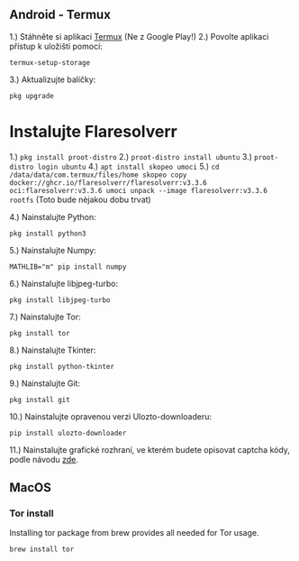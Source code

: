 ## Android - Termux

1.) Stáhněte si aplikaci [Termux](https://termux.com/) (Ne z Google Play!)
2.) Povolte aplikaci přístup k uložišti pomocí:
```shell
termux-setup-storage
```
3.) Aktualizujte balíčky:
```shell
pkg upgrade
```
# Instalujte Flaresolverr
1.) ```pkg install proot-distro```
2.) `proot-distro install ubuntu`
3.) `proot-distro login ubuntu`
4.) `apt install skopeo umoci`
5.) ```cd /data/data/com.termux/files/home
skopeo copy docker://ghcr.io/flaresolverr/flaresolverr:v3.3.6 oci:flaresolverr:v3.3.6
umoci unpack --image flaresolverr:v3.3.6 rootfs```
(Toto bude nèjakou dobu trvat)

4.) Nainstalujte Python:
```shell
pkg install python3
```
5.) Nainstalujte Numpy:
```shell
MATHLIB="m" pip install numpy
```
6.) Nainstalujte libjpeg-turbo:
```shell
pkg install libjpeg-turbo
```
7.) Nainstalujte Tor:
```shell
pkg install tor
```
8.) Nainstalujte Tkinter:
```shell
pkg install python-tkinter
```
9.) Nainstalujte Git:
```shell
pkg install git
```
10.) Nainstalujte opravenou verzi Ulozto-downloaderu:
```shell
pip install ulozto-downloader
```
11.) Nainstalujte grafické rozhraní, ve kterém budete opisovat captcha kódy, podle návodu [zde](https://wiki.termux.com/wiki/Graphical_Environment).

## MacOS

### Tor install
Installing tor package from brew provides all needed for Tor usage.
```shell
brew install tor
```
